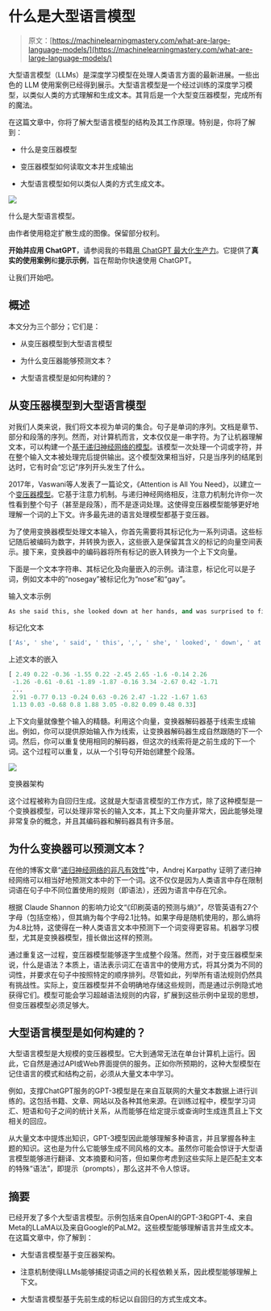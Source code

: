 # 什么是大型语言模型

> 原文：[https://machinelearningmastery.com/what-are-large-language-models/](https://machinelearningmastery.com/what-are-large-language-models/)

大型语言模型（LLMs）是深度学习模型在处理人类语言方面的最新进展。一些出色的 LLM 使用案例已经得到展示。大型语言模型是一个经过训练的深度学习模型，以类似人类的方式理解和生成文本。其背后是一个大型变压器模型，完成所有的魔法。

在这篇文章中，你将了解大型语言模型的结构及其工作原理。特别是，你将了解到：

+   什么是变压器模型

+   变压器模型如何读取文本并生成输出

+   大型语言模型如何以类似人类的方式生成文本。

![](../Images/d1eca61cfb81041e4b4b4a858fb09227.png)

什么是大型语言模型。

由作者使用稳定扩散生成的图像。保留部分权利。

**开始并应用 ChatGPT**，请参阅我的书籍[用 ChatGPT 最大化生产力](https://machinelearningmastery.com/productivity-with-chatgpt/)。它提供了**真实的使用案例**和**提示示例**，旨在帮助你快速使用 ChatGPT。

让我们开始吧。

## 概述

本文分为三个部分；它们是：

+   从变压器模型到大型语言模型

+   为什么变压器能够预测文本？

+   大型语言模型是如何构建的？

## 从变压器模型到大型语言模型

对我们人类来说，我们将文本视为单词的集合。句子是单词的序列。文档是章节、部分和段落的序列。然而，对计算机而言，文本仅仅是一串字符。为了让机器理解文本，可以构建一个[基于递归神经网络的模型](https://machinelearningmastery.com/define-encoder-decoder-sequence-sequence-model-neural-machine-translation-keras/)。该模型一次处理一个词或字符，并在整个输入文本被处理完后提供输出。这个模型效果相当好，只是当序列的结尾到达时，它有时会“忘记”序列开头发生了什么。

2017年，Vaswani等人发表了一篇论文，《Attention is All You Need》，以建立一个[变压器模型](https://machinelearningmastery.com/building-transformer-models-with-attention-crash-course-build-a-neural-machine-translator-in-12-days/)。它基于注意力机制。与递归神经网络相反，注意力机制允许你一次性看到整个句子（甚至是段落），而不是逐词处理。这使得变压器模型能够更好地理解一个词的上下文。许多最先进的语言处理模型都基于变压器。

为了使用变换器模型处理文本输入，你首先需要将其标记化为一系列词语。这些标记随后被编码为数字，并转换为嵌入，这些嵌入是保留其含义的标记的向量空间表示。接下来，变换器中的编码器将所有标记的嵌入转换为一个上下文向量。

下面是一个文本字符串、其标记化及向量嵌入的示例。请注意，标记化可以是子词，例如文本中的“nosegay”被标记化为“nose”和“gay”。

输入文本示例

```py
As she said this, she looked down at her hands, and was surprised to find that she had put on one of the rabbit's little gloves while she was talking. "How can I have done that?" thought she, "I must be growing small again." She got up and went to the table to measure herself by it, and found that, as nearly as she could guess, she was now about two feet high, and was going on shrinking rapidly: soon she found out that the reason of it was the nosegay she held in her hand: she dropped it hastily, just in time to save herself from shrinking away altogether, and found that she was now only three inches high.
```

标记化文本

```py
['As', ' she', ' said', ' this', ',', ' she', ' looked', ' down', ' at', ' her', ' hands', ',', ' and', ' was', ' surprised', ' to', ' find', ' that', ' she', ' had', ' put', ' on', ' one', ' of', ' the', ' rabbit', "'s", ' little', ' gloves', ' while', ' she', ' was', ' talking', '.', ' "', 'How', ' can', ' I', ' have', ' done', ' that', '?"', ' thought', ' she', ',', ' "', 'I', ' must', ' be', ' growing', ' small', ' again', '."', ' She', ' got', ' up', ' and', ' went', ' to', ' the', ' table', ' to', ' measure', ' herself', ' by', ' it', ',', ' and', ' found', ' that', ',', ' as', ' nearly', ' as', ' she', ' could', ' guess', ',', ' she', ' was', ' now', ' about', ' two', ' feet', ' high', ',', ' and', ' was', ' going', ' on', ' shrinking', ' rapidly', ':', ' soon', ' she', ' found', ' out', ' that', ' the', ' reason', ' of', ' it', ' was', ' the', ' nose', 'gay', ' she', ' held', ' in', ' her', ' hand', ':', ' she', ' dropped', ' it', ' hastily', ',', ' just', ' in', ' time', ' to', ' save', ' herself', ' from', ' shrinking', ' away', ' altogether', ',', ' and', ' found', ' that', ' she', ' was', ' now', ' only', ' three', ' inches', ' high', '.']
```

上述文本的嵌入

```py
[ 2.49 0.22 -0.36 -1.55 0.22 -2.45 2.65 -1.6 -0.14 2.26
 -1.26 -0.61 -0.61 -1.89 -1.87 -0.16 3.34 -2.67 0.42 -1.71
 ...
 2.91 -0.77 0.13 -0.24 0.63 -0.26 2.47 -1.22 -1.67 1.63
 1.13 0.03 -0.68 0.8 1.88 3.05 -0.82 0.09 0.48 0.33]
```

上下文向量就像整个输入的精髓。利用这个向量，变换器解码器基于线索生成输出。例如，你可以提供原始输入作为线索，让变换器解码器生成自然跟随的下一个词。然后，你可以重复使用相同的解码器，但这次的线索将是之前生成的下一个词。这个过程可以重复，以从一个引导句开始创建整个段落。

![](../Images/fc1e4d7b9ab803c6ae6c1c8da35d116b.png)

变换器架构

这个过程被称为自回归生成。这就是大型语言模型的工作方式，除了这种模型是一个变换器模型，可以处理非常长的输入文本，其上下文向量非常大，因此能够处理非常复杂的概念，并且其编码器和解码器具有许多层。

## 为什么变换器可以预测文本？

在他的博客文章“[递归神经网络的非凡有效性](http://karpathy.github.io/2015/05/21/rnn-effectiveness/)”中，Andrej Karpathy 证明了递归神经网络可以相当好地预测文本中的下一个词。这不仅仅是因为人类语言中存在限制词语在句子中不同位置使用的规则（即语法），还因为语言中存在冗余。

根据 Claude Shannon 的影响力论文“《印刷英语的预测与熵》”，尽管英语有27个字母（包括空格），但其熵为每个字母2.1比特。如果字母是随机使用的，那么熵将为4.8比特，这使得在一种人类语言文本中预测下一个词变得更容易。机器学习模型，尤其是变换器模型，擅长做出这样的预测。

通过重复这一过程，变压器模型能够逐字生成整个段落。然而，对于变压器模型来说，什么是语法？本质上，语法表示词汇在语言中的使用方式，将其分类为不同的词性，并要求在句子中按照特定的顺序排列。尽管如此，列举所有语法规则仍然具有挑战性。实际上，变压器模型并不会明确地存储这些规则，而是通过示例隐式地获得它们。模型可能会学习超越语法规则的内容，扩展到这些示例中呈现的思想，但变压器模型必须足够大。

## 大型语言模型是如何构建的？

大型语言模型是大规模的变压器模型。它大到通常无法在单台计算机上运行。因此，它自然是通过API或Web界面提供的服务。正如你所预期的，这种大型模型在记住语言的模式和结构之前，必须从大量文本中学习。

例如，支撑ChatGPT服务的GPT-3模型是在来自互联网的大量文本数据上进行训练的。这包括书籍、文章、网站以及各种其他来源。在训练过程中，模型学习词汇、短语和句子之间的统计关系，从而能够在给定提示或查询时生成连贯且上下文相关的回应。

从大量文本中提炼出知识，GPT-3模型因此能够理解多种语言，并且掌握各种主题的知识。这也是为什么它能够生成不同风格的文本。虽然你可能会惊讶于大型语言模型能够进行翻译、文本摘要和问答，但如果你考虑到这些实际上是匹配主文本的特殊“语法”，即提示（prompts），那么这并不令人惊讶。

## 摘要

已经开发了多个大型语言模型。示例包括来自OpenAI的GPT-3和GPT-4、来自Meta的LLaMA以及来自Google的PaLM2。这些模型能够理解语言并生成文本。在这篇文章中，你了解到：

+   大型语言模型基于变压器架构。

+   注意机制使得LLMs能够捕捉词语之间的长程依赖关系，因此模型能够理解上下文。

+   大型语言模型基于先前生成的标记以自回归的方式生成文本。

